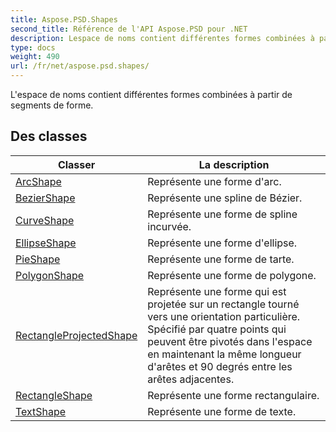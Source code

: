 ```yaml
---
title: Aspose.PSD.Shapes
second_title: Référence de l'API Aspose.PSD pour .NET
description: Lespace de noms contient différentes formes combinées à partir de segments de forme.
type: docs
weight: 490
url: /fr/net/aspose.psd.shapes/
---
```

L'espace de noms contient différentes formes combinées à partir de segments de forme.

## Des classes

| Classer | La description |
| --- | --- |
| [ArcShape](./arcshape/) | Représente une forme d'arc. |
| [BezierShape](./beziershape/) | Représente une spline de Bézier. |
| [CurveShape](./curveshape/) | Représente une forme de spline incurvée. |
| [EllipseShape](./ellipseshape/) | Représente une forme d'ellipse. |
| [PieShape](./pieshape/) | Représente une forme de tarte. |
| [PolygonShape](./polygonshape/) | Représente une forme de polygone. |
| [RectangleProjectedShape](./rectangleprojectedshape/) | Représente une forme qui est projetée sur un rectangle tourné vers une orientation particulière. Spécifié par quatre points qui peuvent être pivotés dans l'espace en maintenant la même longueur d'arêtes et 90 degrés entre les arêtes adjacentes. |
| [RectangleShape](./rectangleshape/) | Représente une forme rectangulaire. |
| [TextShape](./textshape/) | Représente une forme de texte. |


